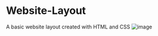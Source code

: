 # Website-Layout
A basic website layout created with HTML and CSS
![image](https://github.com/josgar14/Website-Layout/assets/42749669/1b987898-f3c3-4d8b-8855-214f6326e84d)
